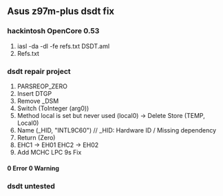 ## Asus z97m-plus dsdt fix
### hackintosh OpenCore 0.53

1. iasl -da -dl -fe refs.txt DSDT.aml
2. Refs.txt 

### dsdt repair project

1. PARSREOP_ZERO
2. Insert DTGP
3. Remove _DSM
4. Switch (ToInteger (arg0))
5. Method local is set but never used (local0) -> Delete Store (TEMP, Local0)
6. Name (_HID, "INTL9C60") // _HID: Hardware ID / Missing dependency
7. Return (Zero) 
8. EHC1 -> EH01 EHC2 -> EH02
9. Add MCHC LPC 9s Fix

#### 0 Error 0 Warning
### dsdt untested